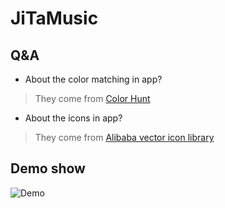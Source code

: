 # JiTaMusic

## Q&A

- About the color matching in app?

> They come from [Color Hunt](https://colorhunt.co/)

- About the icons in app?

> They come from [Alibaba vector icon library](https://www.iconfont.cn/)

## Demo show

![Demo](./pics/demo.gif)
